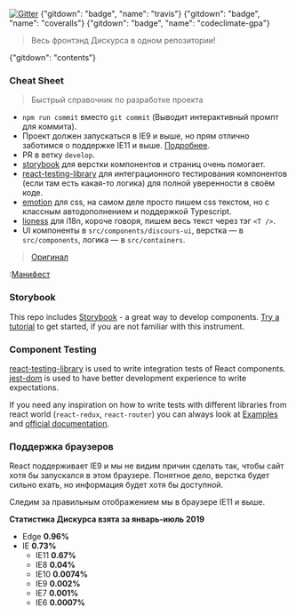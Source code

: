 [comment]: # "Редактируйте файл docs/_README.md"

[![Gitter](https://badges.gitter.im/Discours/community.svg)](https://gitter.im/Discours/community?utm_source=badge&utm_medium=badge&utm_campaign=pr-badge)
{"gitdown": "badge", "name": "travis"}
{"gitdown": "badge", "name": "coveralls"}
{"gitdown": "badge", "name": "codeclimate-gpa"}

> Весь фронтэнд Дискурса в одном репозитории!

{"gitdown": "contents"}

### Cheat Sheet

> Быстрый справочник по разработке проекта

- `npm run commit` вместо `git commit` (Выводит интерактивный промпт для коммита).
- Проект должен запускаться в IE9 и выше, но прям отлично заботимся о поддержке IE11 и выше. [Подробнее](#browser-support).
- PR в ветку `develop`.
- [storybook](https://storybook.js.org) для верстки компонентов и страниц очень помогает.
- [react-testing-library](https://testing-library.com/react) для интеграционного тестирования компонентов (если там есть какая-то логика) для полной уверенности в своём коде.
- [emotion](https://emotion.sh/docs/introduction) для css, на самом деле просто пишем css текстом, но с классным автодополнением и поддержкой Typescript.
- [lioness](https://github.com/alexanderwallin/lioness) для i18n, короче говоря, пишем весь текст через тэг `<T />`.
- UI компоненты в `src/components/discours-ui`, верстка — в `src/components`, логика — в `src/containers`.

> [Оригинал](https://github.com/Discours/discours-welcome)

:[Манифест](https://raw.githubusercontent.com/Discours/discours-welcome/master/MANIFEST.md)

### Storybook

This repo includes [Storybook](https://storybook.js.org/) - a great way to develop components. [Try a tutorial](https://www.learnstorybook.com/) to get started, if you are not familiar with this instrument.

### Component Testing

[react-testing-library](https://github.com/kentcdodds/react-testing-library) is used to write integration tests of React components. [jest-dom](https://github.com/gnapse/jest-dom#readme) is used to have better development experience to write expectations.

If you need any inspiration on how to write tests with different libraries from react world (`react-redux`, `react-router`) you can always look at [Examples](https://github.com/kentcdodds/react-testing-library#examples) and [official documentation](https://testing-library.com/docs/intro).

<a name="browser-support"></a>

### Поддержка браузеров

React поддерживает IE9 и мы не видим причин сделать так, чтобы сайт хотя бы запускался в этом браузере. Понятное дело, верстка будет сильно ехать, но информация будет хотя бы доступной.

Следим за правильным отображением мы в браузере IE11 и выше.

**Статистика Дискурса взята за январь-июль 2019**

- Edge **0.96%**
- IE **0.73%**
  - IE11 **0.67%**
  - IE8 **0.04%**
  - IE10 **0.0074%**
  - IE9 **0.002%**
  - IE7 **0.001%**
  - IE6 **0.0007%**
